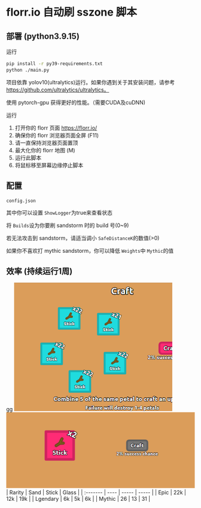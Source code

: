 # florr.io 自动刷 sszone 脚本

## 部署 (python3.9.15)

运行

```bash
pip install -r py39-requirements.txt
python ./main.py
```

项目依靠 yolov10(ultralytics)运行。如果你遇到关于其安装问题，请参考 https://github.com/ultralytics/ultralytics。

使用 pytorch-gpu 获得更好的性能。（需要CUDA及cuDNN)

运行

1. 打开你的 florr 页面 https://florr.io/
2. 确保你的 florr 浏览器页面全屏 (F11)
3. 请一直保持浏览器页面置顶
4. 最大化你的 florr 地图 (M)
5. 运行此脚本
6. 将鼠标移至屏幕边缘停止脚本

## 配置

```
config.json
```

其中你可以设置 `ShowLogger`为true来查看状态

将 `Builds`设为你要刷 sandstorm 时的 build 号(0~9)

若无法攻击到 sandstorm，请适当调小 `SafeDistanceK`的数值(>0)

如果你不喜欢打 mythic sandstorm，你可以降低 `Weights`中 `Mythic`的值

## 效率 (持续运行1周)

gg
![img1](./images/d24908a3674099ce689e4590b91194a.png)
![img2](./images/d659c6445517a172bb1f89b25015adc.png)
| Rarity   | Sand | Stick | Glass |
| :------- | ---- | ----- | ----- |
| Epic     | 22k  | 12k   | 19k   |
| Lgendary | 6k   | 5k    | 6k    |
| Mythic   | 26   | 13    | 31    |
